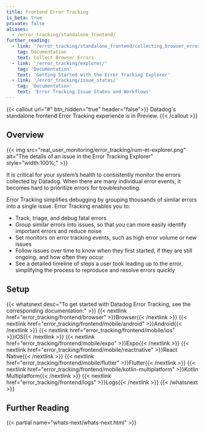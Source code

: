 ```yaml
---
title: Frontend Error Tracking
is_beta: true
private: false
aliases:
  - /error_tracking/standalone_frontend/
further_reading:
  - link: '/error_tracking/standalone_frontend/collecting_browser_errors/'
    tag: Documentation
    text: Collect Browser Errors
  - link: '/error_tracking/explorer/'
    tag: 'Documentation'
    text: 'Getting Started with the Error Tracking Explorer'
  - link: '/error_tracking/issue_states/'
    tag: 'Documentation'
    text: 'Error Tracking Issue States and Workflows'
---
```

{{< callout url="#" btn_hidden="true" header="false">}}
  Datadog's standalone frontend Error Tracking experience is in Preview.
{{< /callout >}} 

## Overview

{{< img src="real_user_monitoring/error_tracking/rum-et-explorer.png" alt="The details of an issue in the Error Tracking Explorer" style="width:100%;" >}}

It is critical for your system’s health to consistently monitor the errors collected by Datadog. When there are many individual error events, it becomes hard to prioritize errors for troubleshooting.

Error Tracking simplifies debugging by grouping thousands of similar errors into a single issue. Error Tracking enables you to:

- Track, triage, and debug fatal errors
- Group similar errors into issues, so that you can more easily identify important errors and reduce noise
- Set monitors on error tracking events, such as high error volume or new issues
- Follow issues over time to know when they first started, if they are still ongoing, and how often they occur
- See a detailed timeline of steps a user took leading up to the error, simplifying the process to reproduce and resolve errors quickly

## Setup
{{< whatsnext desc="To get started with Datadog Error Tracking, see the corresponding documentation:" >}}
    {{< nextlink href="error_tracking/frontend/browser" >}}Browser{{< /nextlink >}}
    {{< nextlink href="error_tracking/frontend/mobile/android" >}}Android{{< /nextlink >}}
    {{< nextlink href="error_tracking/frontend/mobile/ios" >}}iOS{{< /nextlink >}}
    {{< nextlink href="error_tracking/frontend/mobile/expo" >}}Expo{{< /nextlink >}}
    {{< nextlink href="error_tracking/frontend/mobile/reactnative" >}}React Native{{< /nextlink >}}
    {{< nextlink href="error_tracking/frontend/mobile/flutter" >}}Flutter{{< /nextlink >}}
    {{< nextlink href="error_tracking/frontend/mobile/kotlin-multiplatform" >}}Kotlin Multiplatform{{< /nextlink >}}
    {{< nextlink href="error_tracking/frontend/logs" >}}Logs{{< /nextlink >}}
{{< /whatsnext >}}

## Further Reading
{{< partial name="whats-next/whats-next.html" >}}